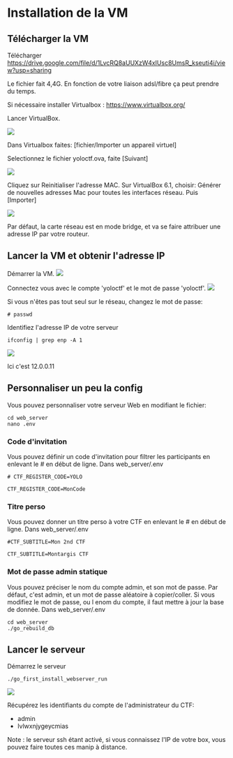 
# Installation de la VM 

## Télécharger la VM


Télécharger https://drive.google.com/file/d/1LvcRQ8aUUXzW4xIUsc8UmsR_kseuti4i/view?usp=sharing

Le fichier fait 4,4G. En fonction de votre liaison adsl/fibre ça peut prendre du temps.

Si nécessaire installer Virtualbox : https://www.virtualbox.org/

Lancer VirtualBox.

![](screenshot/vbox_importer.jpg)

Dans Virtualbox faites: [fichier/Importer un appareil virtuel]

Selectionnez le fichier yoloctf.ova, faite [Suivant]

![](screenshot/vbox_param.jpg)

Cliquez sur Reinitialiser l'adresse MAC.
Sur VirtualBox 6.1, choisir: Générer de nouvelles adresses Mac pour toutes les interfaces réseau.
Puis [Importer]

![](screenshot/vbox_importation.jpg)

Par défaut, la carte réseau est en mode bridge, et va se faire attribuer une adresse IP par votre routeur.

## Lancer la VM et obtenir l'adresse IP

Démarrer la VM.
![](screenshot/VM_ready.jpg)

Connectez vous avec le compte 'yoloctf' et le mot de passe 'yoloctf'.
![](screenshot/VM_logged.jpg)

Si vous n'êtes pas tout seul sur le réseau, changez le mot de passe:
```
# passwd
```

Identifiez l'adresse IP de votre serveur
```
ifconfig | grep enp -A 1
```
![](screenshot/VM_ip.jpg)

Ici c'est 12.0.0.11

## Personnaliser un peu la config

Vous pouvez personnaliser votre serveur Web en modifiant le fichier:
```
cd web_server
nano .env
```

### Code d'invitation 

Vous pouvez définir un code d'invitation pour filtrer les participants en enlevant le # en début de ligne.
Dans web_server/.env
```
# CTF_REGISTER_CODE=YOLO
```
```
CTF_REGISTER_CODE=MonCode
```


### Titre perso
Vous pouvez donner un titre perso à votre CTF en enlevant le # en début de ligne.
Dans web_server/.env
```
#CTF_SUBTITLE=Mon 2nd CTF
```
```
CTF_SUBTITLE=Montargis CTF
```

### Mot de passe admin statique 
Vous pouvez préciser le nom du compte admin, et son mot de passe.
Par défaut, c'est admin, et un mot de passe aléatoire à copier/coller.
Si vous modifiez le mot de passe, ou l enom du compte, il faut mettre à jour la base de donnée.
Dans web_server/.env
```
cd web_server 
./go_rebuild_db
```


## Lancer le serveur

Démarrez le serveur
```
./go_first_install_webserver_run
```
![](screenshot/VM_running.jpg)

Récupérez les identifiants du compte de l'administrateur du CTF:
- admin
- lvlwxnjygeycmias


Note : le serveur ssh étant activé, si vous connaissez l'IP de votre box, vous pouvez faire toutes ces manip à distance.
